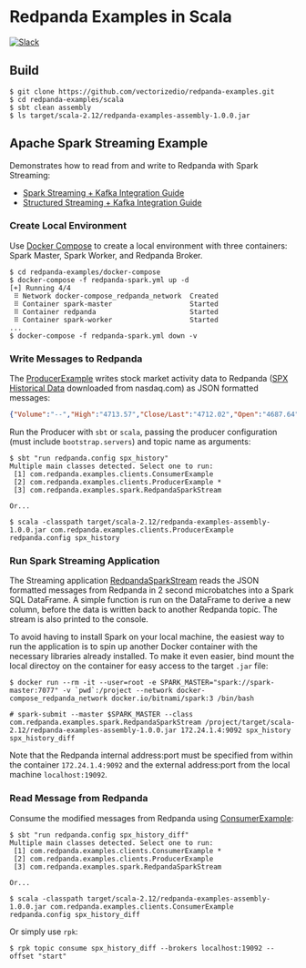 # Redpanda Examples in Scala
[![Slack](https://img.shields.io/badge/Slack-Redpanda%20Community-blue)](https://vectorized.io/slack)

## Build

```
$ git clone https://github.com/vectorizedio/redpanda-examples.git
$ cd redpanda-examples/scala
$ sbt clean assembly
$ ls target/scala-2.12/redpanda-examples-assembly-1.0.0.jar
```

## Apache Spark Streaming Example

Demonstrates how to read from and write to Redpanda with Spark Streaming:

* [Spark Streaming + Kafka Integration Guide](https://spark.apache.org/docs/latest/streaming-kafka-0-10-integration.html)
* [Structured Streaming + Kafka Integration Guide](https://spark.apache.org/docs/latest/structured-streaming-kafka-integration.html)

### Create Local Environment

Use [Docker Compose](../docker-compose/redpanda-spark.yml) to create a local environment with three containers: Spark Master, Spark Worker, and Redpanda Broker.

```
$ cd redpanda-examples/docker-compose
$ docker-compose -f redpanda-spark.yml up -d
[+] Running 4/4
 ⠿ Network docker-compose_redpanda_network  Created 
 ⠿ Container spark-master                   Started
 ⠿ Container redpanda                       Started
 ⠿ Container spark-worker                   Started
...
$ docker-compose -f redpanda-spark.yml down -v
```

### Write Messages to Redpanda

The [ProducerExample](./src/main/scala/com/redpanda/examples/clients/ProducerExample.scala) writes stock market activity data to Redpanda ([SPX Historical Data](https://www.nasdaq.com/market-activity/index/spx/historical) downloaded from nasdaq.com) as JSON formatted messages:

```json
{"Volume":"--","High":"4713.57","Close/Last":"4712.02","Open":"4687.64","Date":"12/10/2021","Low":"4670.24"}
```

Run the Producer with `sbt` or `scala`, passing the producer configuration (must include `bootstrap.servers`) and topic name as arguments:

```
$ sbt "run redpanda.config spx_history"
Multiple main classes detected. Select one to run:
 [1] com.redpanda.examples.clients.ConsumerExample
 [2] com.redpanda.examples.clients.ProducerExample *
 [3] com.redpanda.examples.spark.RedpandaSparkStream

Or...

$ scala -classpath target/scala-2.12/redpanda-examples-assembly-1.0.0.jar com.redpanda.examples.clients.ProducerExample redpanda.config spx_history
```

### Run Spark Streaming Application

The Streaming application [RedpandaSparkStream](./src/main/scala/com/redpanda/examples/spark/RedpandaSparkStream.scala) reads the JSON formatted messages from Redpanda in 2 second microbatches into a Spark SQL DataFrame. A simple function is run on the DataFrame to derive a new column, before the data is written back to another Redpanda topic. The stream is also printed to the console.

To avoid having to install Spark on your local machine, the easiest way to run the application is to spin up another Docker container with the necessary libraries already installed. To make it even easier, bind mount the local directoy on the container for easy access to the target `.jar` file:

```
$ docker run --rm -it --user=root -e SPARK_MASTER="spark://spark-master:7077" -v `pwd`:/project --network docker-compose_redpanda_network docker.io/bitnami/spark:3 /bin/bash

# spark-submit --master $SPARK_MASTER --class com.redpanda.examples.spark.RedpandaSparkStream /project/target/scala-2.12/redpanda-examples-assembly-1.0.0.jar 172.24.1.4:9092 spx_history spx_history_diff
```

Note that the Redpanda internal address:port must be specified from within the container `172.24.1.4:9092` and the external address:port from the local machine `localhost:19092`.

### Read Message from Redpanda

Consume the modified messages from Redpanda using [ConsumerExample](./src/main/scala/com/redpanda/examples/clients/ConsumerExample.scala):

```
$ sbt "run redpanda.config spx_history_diff"
Multiple main classes detected. Select one to run:
 [1] com.redpanda.examples.clients.ConsumerExample *
 [2] com.redpanda.examples.clients.ProducerExample
 [3] com.redpanda.examples.spark.RedpandaSparkStream

Or...

$ scala -classpath target/scala-2.12/redpanda-examples-assembly-1.0.0.jar com.redpanda.examples.clients.ConsumerExample redpanda.config spx_history_diff
```

Or simply use `rpk`:
```
$ rpk topic consume spx_history_diff --brokers localhost:19092 --offset "start"
```
